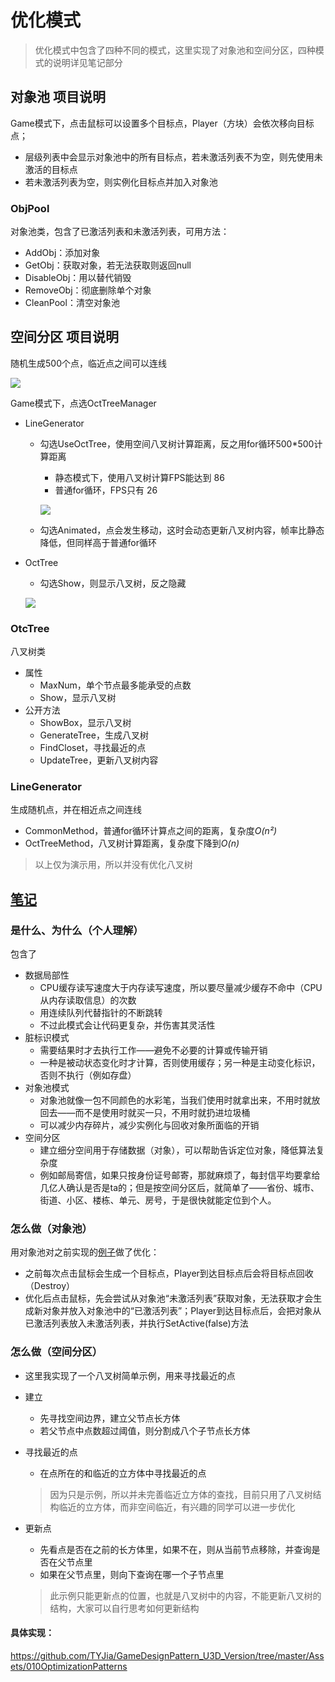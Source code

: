 # 优化模式

> 优化模式中包含了四种不同的模式，这里实现了对象池和空间分区，四种模式的说明详见笔记部分

## 对象池 项目说明

Game模式下，点击鼠标可以设置多个目标点，Player（方块）会依次移向目标点；
- 层级列表中会显示对象池中的所有目标点，若未激活列表不为空，则先使用未激活的目标点
- 若未激活列表为空，则实例化目标点并加入对象池

### ObjPool

对象池类，包含了已激活列表和未激活列表，可用方法：
- AddObj：添加对象
- GetObj：获取对象，若无法获取则返回null
- DisableObj：用以替代销毁
- RemoveObj：彻底删除单个对象
- CleanPool：清空对象池

## 空间分区 项目说明

随机生成500个点，临近点之间可以连线

![](https://github.com/TYJia/GameDesignPattern_U3D_Version/blob/master/Assets/010OptimizationPatterns/SpatialPartition/Pics/PointLine.png)

Game模式下，点选OctTreeManager

- LineGenerator
  - 勾选UseOctTree，使用空间八叉树计算距离，反之用for循环500*500计算距离
    - 静态模式下，使用八叉树计算FPS能达到 86
    - 普通for循环，FPS只有 26

    ![](https://github.com/TYJia/GameDesignPattern_U3D_Version/blob/master/Assets/010OptimizationPatterns/SpatialPartition/Pics/FPS.png)
  - 勾选Animated，点会发生移动，这时会动态更新八叉树内容，帧率比静态降低，但同样高于普通for循环
- OctTree
  - 勾选Show，则显示八叉树，反之隐藏 

  ![](https://github.com/TYJia/GameDesignPattern_U3D_Version/blob/master/Assets/010OptimizationPatterns/SpatialPartition/Pics/OctTree.png)

### OtcTree

八叉树类
- 属性
  - MaxNum，单个节点最多能承受的点数
  - Show，显示八叉树
- 公开方法
  - ShowBox，显示八叉树
  - GenerateTree，生成八叉树
  - FindCloset，寻找最近的点
  - UpdateTree，更新八叉树内容

### LineGenerator

生成随机点，并在相近点之间连线
- CommonMethod，普通for循环计算点之间的距离，复杂度*O(n²)* 
- OctTreeMethod，八叉树计算距离，复杂度下降到*O(n)* 

> 以上仅为演示用，所以并没有优化八叉树

## [笔记](https://gpp.tkchu.me/optimization-patterns.html)

### 是什么、为什么（个人理解）

包含了

- 数据局部性
  - CPU缓存读写速度大于内存读写速度，所以要尽量减少缓存不命中（CPU从内存读取信息）的次数
  - 用连续队列代替指针的不断跳转
  - 不过此模式会让代码更复杂，并伤害其灵活性
- 脏标识模式
  - 需要结果时才去执行工作——避免不必要的计算或传输开销
  - 一种是被动状态变化时才计算，否则使用缓存；另一种是主动变化标识，否则不执行（例如存盘）
- 对象池模式
  - 对象池就像一包不同颜色的水彩笔，当我们使用时就拿出来，不用时就放回去——而不是使用时就买一只，不用时就扔进垃圾桶
  - 可以减少内存碎片，减少实例化与回收对象所面临的开销
- 空间分区
  - 建立细分空间用于存储数据（对象），可以帮助告诉定位对象，降低算法复杂度
  - 例如邮局寄信，如果只按身份证号邮寄，那就麻烦了，每封信平均要拿给几亿人确认是否是ta的；但是按空间分区后，就简单了——省份、城市、街道、小区、楼栋、单元、房号，于是很快就能定位到个人。

### 怎么做（对象池）

用对象池对之前实现的[例子](https://github.com/TYJia/GameDesignPattern_U3D_Version/tree/master/Assets/009DecouplingPatterns)做了优化：

- 之前每次点击鼠标会生成一个目标点，Player到达目标点后会将目标点回收（Destroy）
- 优化后点击鼠标，先会尝试从对象池“未激活列表”获取对象，无法获取才会生成新对象并放入对象池中的“已激活列表”；Player到达目标点后，会把对象从已激活列表放入未激活列表，并执行SetActive(false)方法

### 怎么做（空间分区）

- 这里我实现了一个八叉树简单示例，用来寻找最近的点

- 建立

  - 先寻找空间边界，建立父节点长方体
  - 若父节点中点数超过阈值，则分割成八个子节点长方体

- 寻找最近的点

  - 在点所在的和临近的立方体中寻找最近的点

  > 因为只是示例，所以并未完善临近立方体的查找，目前只用了八叉树结构临近的立方体，而非空间临近，有兴趣的同学可以进一步优化

- 更新点

  - 先看点是否在之前的长方体里，如果不在，则从当前节点移除，并查询是否在父节点里
  - 如果在父节点里，则向下查询在哪一个子节点里
  > 此示例只能更新点的位置，也就是八叉树中的内容，不能更新八叉树的结构，大家可以自行思考如何更新结构

#### 具体实现：

https://github.com/TYJia/GameDesignPattern_U3D_Version/tree/master/Assets/010OptimizationPatterns